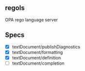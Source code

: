 ## regols

OPA rego language server

## Specs

- [x] textDocument/publishDiagnostics
- [x] textDocument/formatting
- [x] textDocument/definition
- [ ] textDocument/completion
